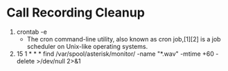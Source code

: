 # Call Recording Cleanup

1. crontab -e
    - The cron command-line utility, also known as cron job,[1][2] is a job scheduler on Unix-like operating systems.
3. 15 1 * * * find /var/spool/asterisk/monitor/ -name "*.wav" -mtime +60 -delete >/dev/null 2>&1
